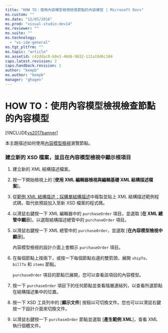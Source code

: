 ```yaml
---
title: "HOW TO：使用內容模型檢視檢查節點的內容模型 | Microsoft Docs"
ms.custom: ""
ms.date: "12/05/2016"
ms.prod: "visual-studio-dev14"
ms.reviewer: ""
ms.suite: ""
ms.technology: 
  - "vs-ide-general"
ms.tgt_pltfrm: ""
ms.topic: "article"
ms.assetid: c42ddac8-b0e3-48d6-9832-112a19d6c104
caps.latest.revision: 2
caps.handback.revision: 2
author: "kempb"
ms.author: "kempb"
manager: "ghogen"
---
```

# HOW TO：使用內容模型檢視檢查節點的內容模型
[!INCLUDE[vs2017banner](../code-quality/includes/vs2017banner.md)]

本主題描述如何使用[內容模型檢視](../xml-tools/content-model-view.md)瀏覽節點。  
  
### 建立新的 XSD 檔案，並且在內容模型檢視中顯示根項目  
  
1.  建立新的 XML 結構描述檔案。  
  
2.  按一下開始檢視上的 \[**使用 XML 編輯器檢視與編輯基礎 XML 結構描述檔案**\]。  
  
3.  從[範例 XML 結構描述：採購單結構描述](../Topic/Sample%20XSD%20File:%20Purchase%20Order%20Schema.md)中複製並貼上 XML 結構描述範例程式碼，取代依預設加入至新 XSD 檔案的程式碼。  
  
4.  以滑鼠右鍵按一下 XML 編輯器中的 `purchaseOrder` 項目，並選取 \[**在 XML 總管中顯示**\]，以選取結構描述總管中的 `purchaseOrder` 項目。  
  
5.  以滑鼠右鍵按一下 XML 總管中的 `purchaseOrder`，並選取 \[**在內容模型檢視中顯示**\]。  
  
     內容模型檢視的設計介面上會顯示 `purchaseOrder` 項目。  
  
6.  在每個節點上按兩下，或按一下每個節點右邊的雙箭頭，展開 `shipTo`、`billTo` 和 `items` 節點。  
  
     `purchaseOrder` 項目的節點已展開，您可以查看該項目的內容模型。  
  
7.  按一下 `purchaseOrder` 項目下的任何節點並查看階層連結列，以查看所選節點在結構描述集中的位置。  
  
8.  按一下 XSD 工具列中的 \[**顯示文件**\] 按鈕以可切換文件。您也可以以滑鼠右鍵按一下設計介面來切換文件。  
  
9. 以滑鼠右鍵按一下 `purchaseOrder` 節點並選取 \[**產生範例 XML**\]，查看 XML 執行個體文件。